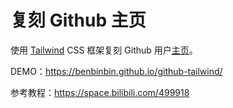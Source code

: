 # 复刻 Github 主页

使用 [Tailwind](https://tailwindcss.com/) CSS 框架复刻 Github 用户[主页](https://github.com/)。

DEMO：https://benbinbin.github.io/github-tailwind/

参考教程：https://space.bilibili.com/499918